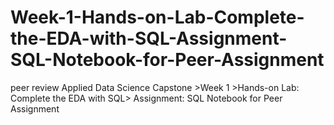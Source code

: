 # Week-1-Hands-on-Lab-Complete-the-EDA-with-SQL-Assignment-SQL-Notebook-for-Peer-Assignment
peer review Applied Data Science Capstone >Week 1 >Hands-on Lab: Complete the EDA with SQL> Assignment: SQL Notebook for Peer Assignment
